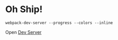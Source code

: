 # Oh Ship!

`webpack-dev-server --progress --colors --inline`

Open [Dev Server](http://localhost:8080/)
